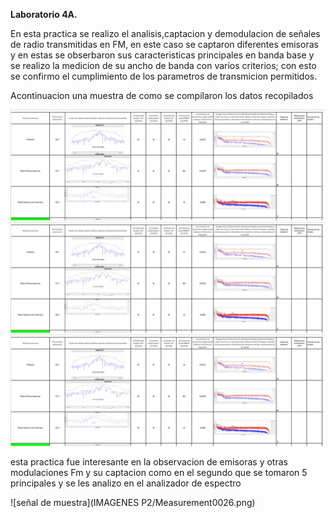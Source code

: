 **Laboratorio 4A.**

En esta practica se realizo el analisis,captacion y demodulacion de señales de radio transmitidas en FM, en este caso se captaron diferentes emisoras
y en estas se obserbaron sus caracteristicas principales en banda base y se realizo la medicion de su ancho de banda con varios criterios;
con esto se confirmo el cumplimiento de los parametros de transmicion permitidos.

Acontinuacion una muestra de como se compilaron los datos recopilados

![imagen](4,1.jpg)
![imagen](4,1.jpg)
![imagen](4,1.jpg)


esta practica fue interesante en la observacion de emisoras y otras modulaciones Fm y su captacion como en el segundo que se tomaron 5 principales y se les analizo en el analizador de espectro

![señal de muestra](IMAGENES P2/Measurement0026.png)
